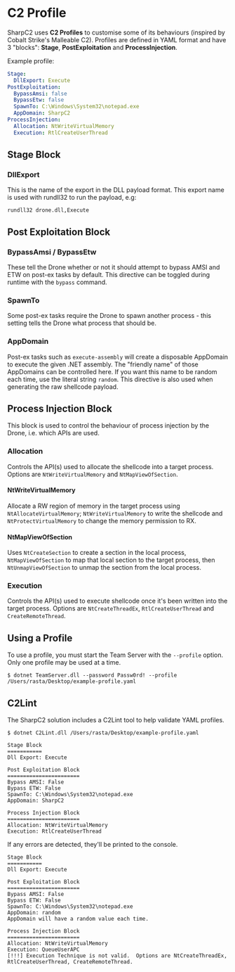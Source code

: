 # C2 Profile

SharpC2 uses **C2 Profiles** to customise some of its behaviours (inspired by Cobalt Strike's Malleable C2).  Profiles are defined in YAML format and have 3 "blocks": **Stage**, **PostExploitation** and **ProcessInjection**.

Example profile:

```yaml
Stage:
  DllExport: Execute
PostExploitation:
  BypassAmsi: false
  BypassEtw: false
  SpawnTo: C:\Windows\System32\notepad.exe
  AppDomain: SharpC2
ProcessInjection:
  Allocation: NtWriteVirtualMemory
  Execution: RtlCreateUserThread
```

## Stage Block
### DllExport
This is the name of the export in the DLL payload format.  This export name is used with rundll32 to run the payload, e.g:

```
rundll32 drone.dll,Execute
```

## Post Exploitation Block
### BypassAmsi / BypassEtw
These tell the Drone whether or not it should attempt to bypass AMSI and ETW on post-ex tasks by default.  This directive can be toggled during runtime with the `bypass` command.

### SpawnTo
Some post-ex tasks require the Drone to spawn another process - this setting tells the Drone what process that should be.

### AppDomain
Post-ex tasks such as `execute-assembly` will create a disposable AppDomain to execute the given .NET assembly.  The "friendly name" of those AppDomains can be controlled here.  If you want this name to be random each time, use the literal string `random`.  This directive is also used when generating the raw shellcode payload.

## Process Injection Block
This block is used to control the behaviour of process injection by the Drone, i.e. which APIs are used.

### Allocation
Controls the API(s) used to allocate the shellcode into a target process.  Options are `NtWriteVirtualMemory` and `NtMapViewOfSection`.

#### NtWriteVirtualMemory
Allocate a RW region of memory in the target process using `NtAllocateVirtualMemory`; `NtWriteVirtualMemory` to write the shellcode and `NtProtectVirtualMemory` to change the memory permission to RX.

#### NtMapViewOfSection
Uses `NtCreateSection` to create a section in the local process, `NtMapViewOfSection` to map that local section to the target process, then `NtUnmapViewOfSection` to unmap the section from the local process.

### Execution
Controls the API(s) used to execute shellcode once it's been written into the target process.  Options are `NtCreateThreadEx`, `RtlCreateUserThread` and `CreateRemoteThread`.

## Using a Profile
To use a profile, you must start the Team Server with the `--profile` option.  Only one profile may be used at a time.

```
$ dotnet TeamServer.dll --password Passw0rd! --profile /Users/rasta/Desktop/example-profile.yaml
```

## C2Lint
The SharpC2 solution includes a C2Lint tool to help validate YAML profiles.

```
$ dotnet C2Lint.dll /Users/rasta/Desktop/example-profile.yaml 

Stage Block
===========
Dll Export: Execute

Post Exploitation Block
=======================
Bypass AMSI: False
Bypass ETW: False
SpawnTo: C:\Windows\System32\notepad.exe
AppDomain: SharpC2

Process Injection Block
=======================
Allocation: NtWriteVirtualMemory
Execution: RtlCreateUserThread
```

If any errors are detected, they'll be printed to the console.

```
Stage Block
===========
Dll Export: Execute

Post Exploitation Block
=======================
Bypass AMSI: False
Bypass ETW: False
SpawnTo: C:\Windows\System32\notepad.exe
AppDomain: random
AppDomain will have a random value each time.

Process Injection Block
=======================
Allocation: NtWriteVirtualMemory
Execution: QueueUserAPC
[!!!] Execution Technique is not valid.  Options are NtCreateThreadEx, RtlCreateUserThread, CreateRemoteThread.
```